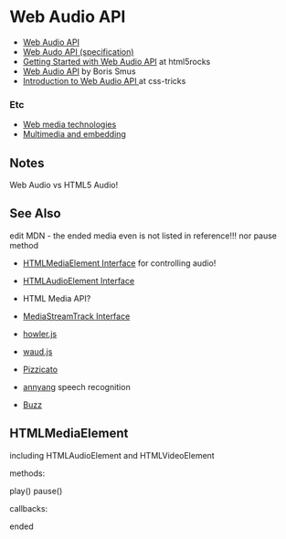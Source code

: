 # Web Audio API

* [Web Audio API](https://developer.mozilla.org/en-US/docs/Web/API/Web_Audio_API)
* [Web Audo API (specification)](https://webaudio.github.io/web-audio-api/)
* [Getting Started with Web Audio API](https://www.html5rocks.com/en/tutorials/webaudio/intro/) at html5rocks
* [Web Audio API](http://chimera.labs.oreilly.com/books/1234000001552/index.html) by Boris Smus
* [Introduction to Web Audio API ](https://css-tricks.com/introduction-web-audio-api/) at css-tricks

### Etc

* [Web media technologies](https://developer.mozilla.org/en-US/docs/Web/Media)
* [Multimedia and embedding](https://developer.mozilla.org/en-US/docs/Learn/HTML/Multimedia_and_embedding)


## Notes

Web Audio vs HTML5 Audio!

## See Also

edit MDN - the ended media even is not listed in reference!!! nor pause method

* [HTMLMediaElement Interface](https://developer.mozilla.org/en-US/docs/Web/API/HTMLMediaElement) for controlling audio!
* [HTMLAudioElement Interface](https://developer.mozilla.org/en-US/docs/Web/API/HTMLAudioElement)
* HTML Media API?
* [MediaStreamTrack Interface](https://developer.mozilla.org/en-US/docs/Web/API/MediaStreamTrack)

* [howler.js](https://howlerjs.com/)
* [waud.js](http://www.waudjs.com/)
* [Pizzicato](https://alemangui.github.io/pizzicato/)
* [annyang](https://www.talater.com/annyang/) speech recognition
* [Buzz](http://buzz.jaysalvat.com/)

## HTMLMediaElement

including HTMLAudioElement and HTMLVideoElement

methods:

play()
pause()

callbacks:

ended
